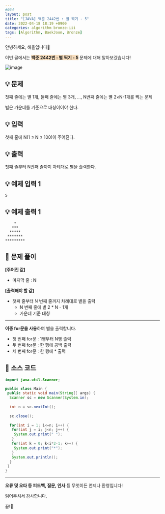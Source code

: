 ```yaml
---
#064
layout: post
title: "[JAVA] 백준 2442번 : 별 찍기 - 5"
date: 2022-04-18 18:19 +0900
categories: algorithm bronze-iii
tags: [Algorithm, BaekJoon, Bronze]
---
```


안녕하세요, 해을입니다🦖

이번 글에서는 <span style="background-color:#f7ddbe">**백준 2442번 : 별 찍기 - 5**</span> 문제에 대해 알아보겠습니다!

![image](https://user-images.githubusercontent.com/39720852/169783969-71a46e35-9e89-4dfe-a3f4-b0096b8053ca.png)

## 💡 문제

첫째 줄에는 별 1개, 둘째 줄에는 별 3개, ..., N번째 줄에는 별 2×N-1개를 찍는 문제

별은 가운데를 기준으로 대칭이어야 한다.

## 💡 입력

첫째 줄에 N(1 ≤ N ≤ 100)이 주어진다.

## 💡 출력

첫째 줄부터 N번째 줄까지 차례대로 별을 출력한다.

## 💡 예제 입력 1

```
5
```

## 💡 예제 출력 1

```
    *
   ***
  *****
 *******
*********
```

## 🚩 문제 풀이

**[주어진 값]**

* 마지막 줄 : N

**[출력해야 할 값]**

* 첫째 줄부터 N 번째 줄까지 차례대로 별을 출력
  * N 번째 줄에 별 2 * N - 1개
  * 가운데 기준 대칭

---

**이중 for문을 사용**하여 별을 출력합니다.

* 첫 번째 for문 : 1행부터 N행 출력
* 두 번째 for문 : 한 행에 공백 출력
* 세 번째 for문 : 한 행에 * 출력

## 🚩 소스 코드

``` java
import java.util.Scanner;

public class Main {
 public static void main(String[] args) {  
  Scanner sc = new Scanner(System.in);
  
  int n = sc.nextInt();
  
  sc.close();
  
  for(int i = 1; i<=n; i++) {
   for(int j = i; j<n; j++) {
    System.out.print(" ");
   }
   for(int k = 0; k<i*2-1; k++) {
    System.out.print("*");
   }
   System.out.println();
  }
 }
}
```

---

**오류 및 오타 등 피드백, 질문, 인사** 등 무엇이든 언제나 환영입니다!

읽어주셔서 감사합니다.

끝!🦕
